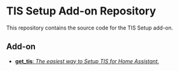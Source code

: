 # TIS Setup Add-on Repository

This repository contains the source code for the TIS Setup add-on.

## Add-on

- [**get_tis**: _The easiest way to Setup TIS for Home Assistant._](./get_tis)
